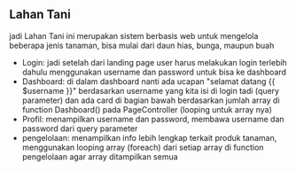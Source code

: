 ## Lahan Tani

jadi Lahan Tani ini merupakan sistem berbasis web untuk mengelola beberapa jenis tanaman, bisa mulai dari daun hias, bunga, maupun buah

- Login: jadi setelah dari landing page user harus melakukan login terlebih dahulu menggunakan username dan password untuk bisa ke dashboard
- Dashboard: di dalam dashboard nanti ada ucapan "selamat datang {{ $username }}" berdasarkan username yang kita isi di login tadi (query parameter) dan ada card di bagian bawah berdasarkan jumlah array di function Dashboard() pada PageController (looping untuk array nya)
- Profil: menampilkan username dan password, membawa username dan password dari query parameter
- pengelolaan: menampilkan info lebih lengkap terkait produk tanaman, menggunakan looping array (foreach) dari setiap array di function pengelolaan agar array ditampilkan semua
